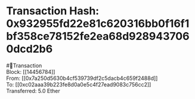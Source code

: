 
Transaction Hash: 0x932955fd22e81c620316bb0f16f1bf358ce78152fe2ea68d9289437060dcd2b6
====================================================================================
  
#💸Transaction  
Block: [[14456784]]  
From: [[0x7a250d5630b4cf539739df2c5dacb4c659f2488d]]  
To: [[0xc02aaa39b223fe8d0a0e5c4f27ead9083c756cc2]]  
Transferred: 5.0 Ether